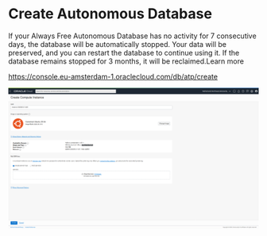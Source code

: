 # Create Autonomous Database


If your Always Free Autonomous Database has no activity for 7 consecutive days, the database will be automatically stopped. Your data will be preserved, and you can restart the database to continue using it. If the database remains stopped for 3 months, it will be reclaimed.Learn more


https://console.eu-amsterdam-1.oraclecloud.com/db/atp/create

![VM](https://github.com/boschpeter/OCI/blob/master/pictures/oraclecloud/create_computer_instance.png)





